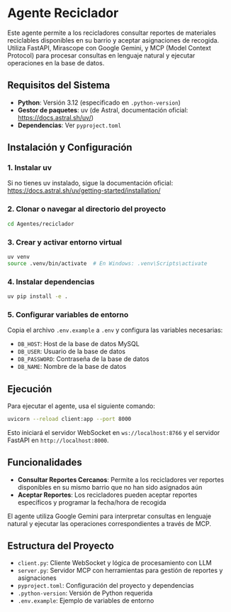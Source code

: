 # Agente Reciclador

Este agente permite a los recicladores consultar reportes de materiales reciclables disponibles en su barrio y aceptar asignaciones de recogida. Utiliza FastAPI, Mirascope con Google Gemini, y MCP (Model Context Protocol) para procesar consultas en lenguaje natural y ejecutar operaciones en la base de datos.

## Requisitos del Sistema

- **Python**: Versión 3.12 (especificado en `.python-version`)
- **Gestor de paquetes**: uv (de Astral, documentación oficial: https://docs.astral.sh/uv/)
- **Dependencias**: Ver `pyproject.toml`

## Instalación y Configuración

### 1. Instalar uv
Si no tienes uv instalado, sigue la documentación oficial: https://docs.astral.sh/uv/getting-started/installation/

### 2. Clonar o navegar al directorio del proyecto
```bash
cd Agentes/reciclador
```

### 3. Crear y activar entorno virtual
```bash
uv venv
source .venv/bin/activate  # En Windows: .venv\Scripts\activate
```

### 4. Instalar dependencias
```bash
uv pip install -e .
```

### 5. Configurar variables de entorno
Copia el archivo `.env.example` a `.env` y configura las variables necesarias:
- `DB_HOST`: Host de la base de datos MySQL
- `DB_USER`: Usuario de la base de datos
- `DB_PASSWORD`: Contraseña de la base de datos
- `DB_NAME`: Nombre de la base de datos

## Ejecución

Para ejecutar el agente, usa el siguiente comando:

```bash
uvicorn --reload client:app --port 8000
```

Esto iniciará el servidor WebSocket en `ws://localhost:8766` y el servidor FastAPI en `http://localhost:8000`.

## Funcionalidades

- **Consultar Reportes Cercanos**: Permite a los recicladores ver reportes disponibles en su mismo barrio que no han sido asignados aún
- **Aceptar Reportes**: Los recicladores pueden aceptar reportes específicos y programar la fecha/hora de recogida

El agente utiliza Google Gemini para interpretar consultas en lenguaje natural y ejecutar las operaciones correspondientes a través de MCP.

## Estructura del Proyecto

- `client.py`: Cliente WebSocket y lógica de procesamiento con LLM
- `server.py`: Servidor MCP con herramientas para gestión de reportes y asignaciones
- `pyproject.toml`: Configuración del proyecto y dependencias
- `.python-version`: Versión de Python requerida
- `.env.example`: Ejemplo de variables de entorno

